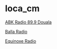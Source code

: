 # loca_cm

[ABK Radio 89.9 Douala](http://46.105.111.94:8077/?n=6791a86327f0a11822d4)

[Balla Radio](http://167.114.11.79:5730/stream/1?n=9444f8c40c9fadecdadc)

[Equinoxe Radio](https://listen.radioking.com/radio/39218/stream/76118?n=161be45c7a93d0ddb394)

